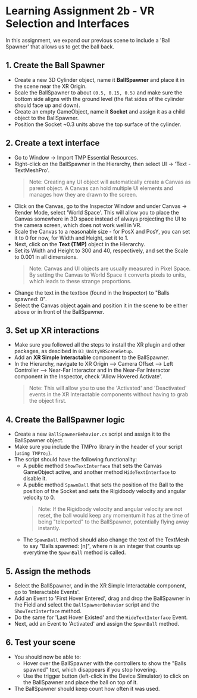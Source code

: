 # Learning Assignment 2b - VR Selection and Interfaces

In this assignment, we expand our previous scene to include a 'Ball Spawner' that allows us to get the ball back.

## 1. Create the Ball Spawner
- Create a new 3D Cylinder object, name it **BallSpawner** and place it in the scene near the XR Origin.
- Scale the BallSpawner to about `(0.5, 0.15, 0.5)` and make sure the bottom side aligns with the ground level (the flat sides of the cylinder should face up and down).
- Create an empty GameObject, name it **Socket** and assign it as a child object to the BallSpawner.
- Position the Socket ~0.3 units above the top surface of the cylinder.

## 2. Create a text interface
- Go to Window -> Import TMP Essential Resources.
- Right-click on the BallSpawner in the Hierarchy, then select UI -> 'Text - TextMeshPro'.
  > Note: Creating any UI object will automatically create a Canvas as parent object. A Canvas can hold multiple UI elements and manages how they are drawn to the screen.
- Click on the Canvas, go to the Inspector Window and under Canvas -> Render Mode, select 'World Space'. This will allow you to place the Canvas somewhere in 3D space instead of always projecting the UI to the camera screen, which does not work well in VR.
- Scale the Canvas to a reasonable size - for PosX and PosY, you can set it to 0 for now, for Width and Height, set it to 1.
- Next, click on the **Text (TMP)** object in the Hierarchy.
- Set its Width and Height to 300 and 40, respectively, and set the Scale to 0.001 in all dimensions.
  > Note: Canvas and UI objects are usually measured in Pixel Space. By setting the Canvas to World Space it converts pixels to units, which leads to these strange proportions.
- Change the text in the textbox (found in the Inspector) to "Balls spawned: 0".
- Select the Canvas object again and position it in the scene to be either above or in front of the BallSpawner.

## 3. Set up XR interactions
- Make sure you followed all the steps to install the XR plugin and other packages, as descibed in `03_UnityVRSceneSetup`.
- Add an **XR Simple Interactable** component to the BallSpawner.
- In the Hierarchy, navigate to XR Origin --> Camera Offset --> Left Controller --> Near-Far Interactor and in the Near-Far Interactor component in the Inspector, check 'Allow Hovered Activate'.
  > Note: This will allow you to use the 'Activated' and 'Deactivated' events in the XR Interactable components without having to grab the object first.

## 4. Create the BallSpawner logic
- Create a new `BallSpawnerBehavior.cs` script and assign it to the BallSpawner object.
- Make sure you include the TMPro library in the header of your script (`using TMPro;`).
- The script should have the following functionality:
  - A public method `ShowTextInterface` that sets the Canvas GameObject active, and another method `HideTextInterface` to disable it.
  - A public method `SpawnBall` that sets the position of the Ball to the position of the Socket and sets the Rigidbody velocity and angular velocity to 0.
    > Note: If the Rigidbody velocity and angular velocity are not reset, the ball would keep any momentum it has at the time of being "teleported" to the BallSpawner, potentially flying away instantly.
  - The `SpawnBall` method should also change the text of the TextMesh to say "Balls spawned: [n]", where n is an integer that counts up everytime the `SpawnBall` method is called.

## 5. Assign the methods
- Select the BallSpawner, and in the XR Simple Interactable component, go to 'Interactable Events'.
- Add an Event to 'First Hover Entered', drag and drop the BallSpawner in the Field and select the `BallSpawnerBehavior` script and the `ShowTextInterface` method.
- Do the same for 'Last Hover Existed' and the `HideTextInterface` Event.
- Next, add an Event to 'Activated' and assign the `SpawnBall` method.

## 6. Test your scene
- You should now be able to:
  - Hover over the BallSpawner with the controllers to show the "Balls spawned" text, which disappears if you stop hovering.
  - Use the trigger button (left-click in the Device Simulator) to click on the BallSpawner and place the ball on top of it.
- The BallSpawner should keep count how often it was used.
